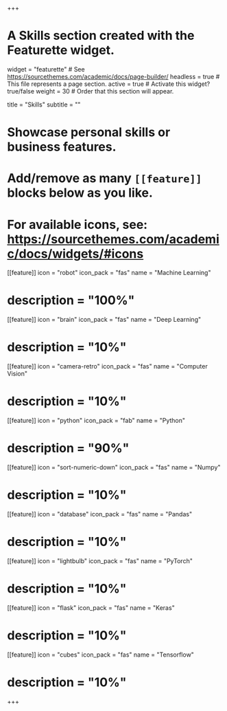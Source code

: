 +++
# A Skills section created with the Featurette widget.
widget = "featurette"  # See https://sourcethemes.com/academic/docs/page-builder/
headless = true  # This file represents a page section.
active = true  # Activate this widget? true/false
weight = 30  # Order that this section will appear.

title = "Skills"
subtitle = ""

# Showcase personal skills or business features.
# 
# Add/remove as many `[[feature]]` blocks below as you like.
# 
# For available icons, see: https://sourcethemes.com/academic/docs/widgets/#icons

[[feature]]
  icon = "robot"
  icon_pack = "fas"
  name = "Machine Learning"
#  description = "100%"  
  
[[feature]]
  icon = "brain"
  icon_pack = "fas"
  name = "Deep Learning"
#  description = "10%"

[[feature]]
  icon = "camera-retro"
  icon_pack = "fas"
  name = "Computer Vision"
#  description = "10%"

[[feature]]
  icon = "python"
  icon_pack = "fab"
  name = "Python"
#  description = "90%"

[[feature]]
  icon = "sort-numeric-down"
  icon_pack = "fas"
  name = "Numpy"
#  description = "10%"

[[feature]]
  icon = "database"
  icon_pack = "fas"
  name = "Pandas"
#  description = "10%"

[[feature]]
  icon = "lightbulb"
  icon_pack = "fas"
  name = "PyTorch"
#  description = "10%"

[[feature]]
  icon = "flask"
  icon_pack = "fas"
  name = "Keras"
#  description = "10%"

[[feature]]
  icon = "cubes"
  icon_pack = "fas"
  name = "Tensorflow"
#  description = "10%"




+++
